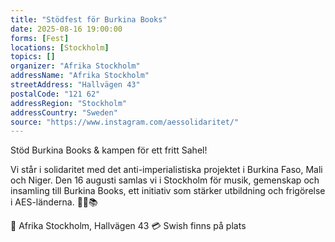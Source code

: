```yaml
---
title: "Stödfest för Burkina Books"
date: 2025-08-16 19:00:00
forms: [Fest]
locations: [Stockholm]
topics: []
organizer: "Afrika Stockholm"
addressName: "Afrika Stockholm"
streetAddress: "Hallvägen 43"
postalCode: "121 62"
addressRegion: "Stockholm"
addressCountry: "Sweden"
source: "https://www.instagram.com/aessolidaritet/"
---
```

Stöd Burkina Books & kampen för ett fritt Sahel!

Vi står i solidaritet med det anti-imperialistiska projektet i Burkina Faso, Mali och Niger. Den 16 augusti samlas vi i Stockholm för musik, gemenskap och insamling till Burkina Books, ett initiativ som stärker utbildning och frigörelse i AES-länderna. ✊🏿📚

📍 Afrika Stockholm, Hallvägen 43
💳 Swish finns på plats